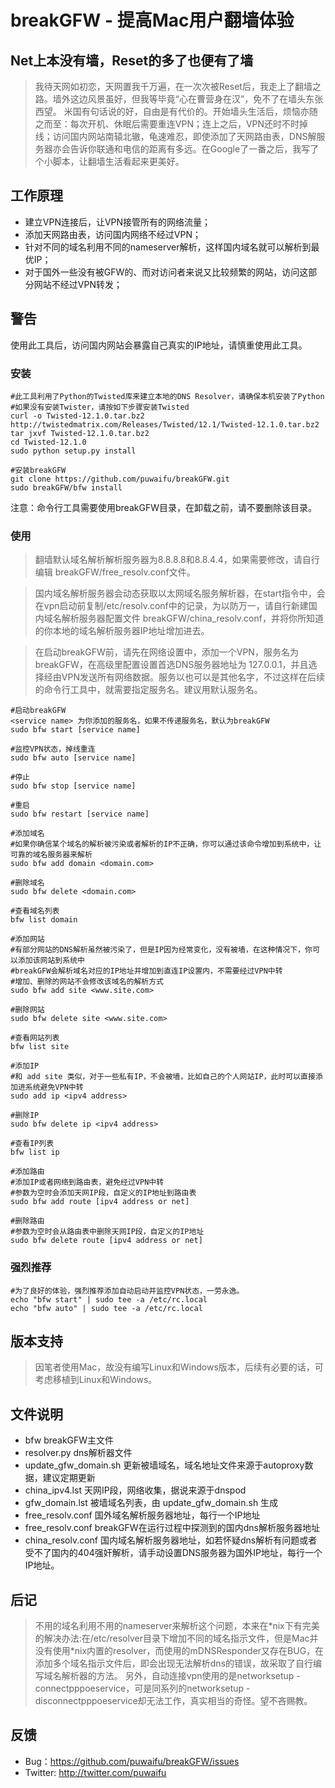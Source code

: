 breakGFW - 提高Mac用户翻墙体验
===


 Net上本没有墙，Reset的多了也便有了墙
---
>我待天网如初恋，天网置我千万遍，在一次次被Reset后，我走上了翻墙之路。墙外这边风景虽好，但我等毕竟“心在曹营身在汉”，免不了在墙头东张西望。
>米国有句话说的好，自由是有代价的。开始墙头生活后，烦恼亦随之而至：每次开机、休眠后需要重连VPN；连上之后，VPN还时不时掉线；访问国内网站南辕北辙，龟速难忍，即使添加了天网路由表，DNS解服务器亦会告诉你联通和电信的距离有多远。在Google了一番之后，我写了个小脚本，让翻墙生活看起来更美好。


工作原理
---
  - 建立VPN连接后，让VPN接管所有的网络流量；
  - 添加天网路由表，访问国内网络不经过VPN；
  - 针对不同的域名利用不同的nameserver解析，这样国内域名就可以解析到最优IP；
  - 对于国外一些没有被GFW的、而对访问者来说又比较频繁的网站，访问这部分网站不经过VPN转发；


警告
---
使用此工具后，访问国内网站会暴露自己真实的IP地址，请慎重使用此工具。


### 安装
    #此工具利用了Python的Twisted库来建立本地的DNS Resolver，请确保本机安装了Python
    #如果没有安装Twister，请按如下步骤安装Twisted
    curl -o Twisted-12.1.0.tar.bz2 http://twistedmatrix.com/Releases/Twisted/12.1/Twisted-12.1.0.tar.bz2
    tar jxvf Twisted-12.1.0.tar.bz2
    cd Twisted-12.1.0
    sudo python setup.py install
    
    #安装breakGFW
    git clone https://github.com/puwaifu/breakGFW.git
    sudo breakGFW/bfw install
注意：命令行工具需要使用breakGFW目录，在卸载之前，请不要删除该目录。


### 使用

>翻墙默认域名解析解析服务器为8.8.8.8和8.8.4.4，如果需要修改，请自行编辑 breakGFW/free_resolv.conf文件。

>国内域名解析服务器会动态获取以太网域名服务解析器，在start指令中，会在vpn启动前复制/etc/resolv.conf中的记录，为以防万一，请自行新建国内域名解析服务器配置文件 breakGFW/china_resolv.conf，并将你所知道的你本地的域名解析服务器IP地址增加进去。

>在启动breakGFW前，请先在网络设置中，添加一个VPN，服务名为 breakGFW，在高级里配置设置首选DNS服务器地址为 127.0.0.1，并且选择经由VPN发送所有网络数据。服务以也可以是其他名字，不过这样在后续的命令行工具中，就需要指定服务名。建议用默认服务名。

    #启动breakGFW
    <service name> 为你添加的服务名，如果不传递服务名，默认为breakGFW
    sudo bfw start [service name]

    #监控VPN状态，掉线重连
    sudo bfw auto [service name]

    #停止
    sudo bfw stop [service name]

    #重启
    sudo bfw restart [service name]
    
    #添加域名
    #如果你确信某个域名的解析被污染或者解析的IP不正确，你可以通过该命令增加到系统中，让可靠的域名服务器来解析
    sudo bfw add domain <domain.com>

    #删除域名
    sudo bfw delete <domain.com>

    #查看域名列表
    bfw list domain

    #添加网站
    #有部分网站的DNS解析虽然被污染了，但是IP因为经常变化，没有被墙，在这种情况下，你可以添加该网站到系统中
    #breakGFW会解析域名对应的IP地址并增加到直连IP设置内，不需要经过VPN中转
    #增加、删除的网站不会修改该域名的解析方式
    sudo bfw add site <www.site.com>

    #删除网站
    sudo bfw delete site <www.site.com>

    #查看网站列表
    bfw list site

    #添加IP
    #和 add site 类似，对于一些私有IP，不会被墙，比如自己的个人网站IP，此时可以直接添加进系统避免VPN中转
    sudo add ip <ipv4 address>

    #删除IP
    sudo bfw delete ip <ipv4 address>

    #查看IP列表
    bfw list ip

    #添加路由
    #添加IP或者网络到路由表，避免经过VPN中转
    #参数为空时会添加天网IP段，自定义的IP地址到路由表
    sudo bfw add route [ipv4 address or net]

    #删除路由
    #参数为空时会从路由表中删除天网IP段，自定义的IP地址
    sudo bfw delete route [ipv4 address or net]

### 强烈推荐

    #为了良好的体验，强烈推荐添加自动启动并监控VPN状态，一劳永逸。
    echo "bfw start" | sudo tee -a /etc/rc.local
    echo "bfw auto" | sudo tee -a /etc/rc.local


版本支持
---
>因笔者使用Mac，故没有编写Linux和Windows版本，后续有必要的话，可考虑移植到Linux和Windows。

文件说明
---
  - bfw breakGFW主文件
  - resolver.py dns解析器文件
  - update_gfw_domain.sh 更新被墙域名，域名地址文件来源于autoproxy数据，建议定期更新
  - china_ipv4.lst 天网IP段，网络收集，据说来源于dnspod
  - gfw_domain.lst 被墙域名列表，由 update_gfw_domain.sh 生成
  - free_resolv.conf 国外域名解析服务器地址，每行一个IP地址
  - free_resolv.conf breakGFW在运行过程中探测到的国内dns解析服务器地址
  - china_resolv.conf 国内域名解析服务器地址，如若怀疑dns解析有问题或者受不了国内的404强奸解析，请手动设置DNS服务器为国外IP地址，每行一个IP地址。

后记
---
>不用的域名利用不用的nameserver来解析这个问题，本来在\*nix下有完美的解决办法:在/etc/resolver目录下增加不同的域名指示文件，但是Mac并没有使用\*nix内置的resolver，而使用的mDNSResponder又存在BUG，在添加多个域名指示文件后，即会出现无法解析dns的错误，故采取了自行编写域名解析器的方法。
>另外，自动连接vpn使用的是networksetup -connectpppoeservice，可是同系列的networksetup -disconnectpppoeservice却无法工作，真实相当的奇怪。望不吝赐教。

反馈
---
 - Bug：<https://github.com/puwaifu/breakGFW/issues>
 - Twitter: <http://twitter.com/puwaifu>
